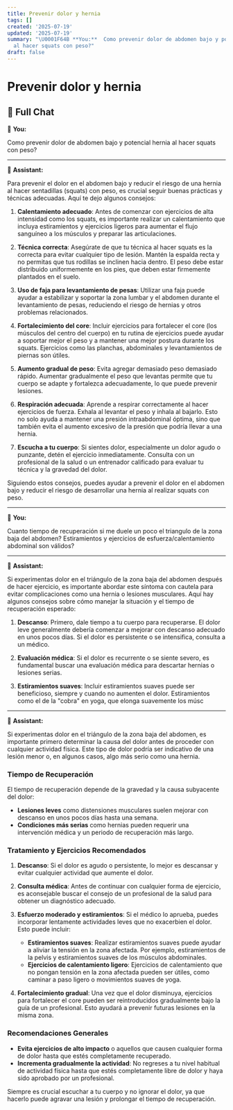 ```yaml
---
title: Prevenir dolor y hernia
tags: []
created: '2025-07-19'
updated: '2025-07-19'
summary: "\U0001F64B **You:**  Como prevenir dolor de abdomen bajo y potencial hernia
  al hacer squats con peso?"
draft: false
---
```


# Prevenir dolor y hernia

## 🧠 Full Chat

🙋 **You:**

Como prevenir dolor de abdomen bajo y potencial hernia al hacer squats con peso?

---

🤖 **Assistant:**

Para prevenir el dolor en el abdomen bajo y reducir el riesgo de una hernia al hacer sentadillas (squats) con peso, es crucial seguir buenas prácticas y técnicas adecuadas. Aquí te dejo algunos consejos:

1. **Calentamiento adecuado**: Antes de comenzar con ejercicios de alta intensidad como los squats, es importante realizar un calentamiento que incluya estiramientos y ejercicios ligeros para aumentar el flujo sanguíneo a los músculos y preparar las articulaciones.

2. **Técnica correcta**: Asegúrate de que tu técnica al hacer squats es la correcta para evitar cualquier tipo de lesión. Mantén la espalda recta y no permitas que tus rodillas se inclinen hacia dentro. El peso debe estar distribuido uniformemente en los pies, que deben estar firmemente plantados en el suelo.

3. **Uso de faja para levantamiento de pesas**: Utilizar una faja puede ayudar a estabilizar y soportar la zona lumbar y el abdomen durante el levantamiento de pesas, reduciendo el riesgo de hernias y otros problemas relacionados.

4. **Fortalecimiento del core**: Incluir ejercicios para fortalecer el core (los músculos del centro del cuerpo) en tu rutina de ejercicios puede ayudar a soportar mejor el peso y a mantener una mejor postura durante los squats. Ejercicios como las planchas, abdominales y levantamientos de piernas son útiles.

5. **Aumento gradual de peso**: Evita agregar demasiado peso demasiado rápido. Aumentar gradualmente el peso que levantas permite que tu cuerpo se adapte y fortalezca adecuadamente, lo que puede prevenir lesiones.

6. **Respiración adecuada**: Aprende a respirar correctamente al hacer ejercicios de fuerza. Exhala al levantar el peso y inhala al bajarlo. Esto no solo ayuda a mantener una presión intraabdominal óptima, sino que también evita el aumento excesivo de la presión que podría llevar a una hernia.

7. **Escucha a tu cuerpo**: Si sientes dolor, especialmente un dolor agudo o punzante, detén el ejercicio inmediatamente. Consulta con un profesional de la salud o un entrenador calificado para evaluar tu técnica y la gravedad del dolor.

Siguiendo estos consejos, puedes ayudar a prevenir el dolor en el abdomen bajo y reducir el riesgo de desarrollar una hernia al realizar squats con peso.

---

🙋 **You:**

Cuanto tiempo de recuperación si me duele un poco el triangulo de la zona baja del abdomen? Estiramientos y ejercicios de esfuerza/calentamiento abdominal son válidos?

---

🤖 **Assistant:**

Si experimentas dolor en el triángulo de la zona baja del abdomen después de hacer ejercicio, es importante abordar este síntoma con cautela para evitar complicaciones como una hernia o lesiones musculares. Aquí hay algunos consejos sobre cómo manejar la situación y el tiempo de recuperación esperado:

1. **Descanso**: Primero, dale tiempo a tu cuerpo para recuperarse. El dolor leve generalmente debería comenzar a mejorar con descanso adecuado en unos pocos días. Si el dolor es persistente o se intensifica, consulta a un médico.

2. **Evaluación médica**: Si el dolor es recurrente o se siente severo, es fundamental buscar una evaluación médica para descartar hernias o lesiones serias.

3. **Estiramientos suaves**: Incluir estiramientos suaves puede ser beneficioso, siempre y cuando no aumenten el dolor. Estiramientos como el de la "cobra" en yoga, que elonga suavemente los músc

---

🤖 **Assistant:**

Si experimentas dolor en el triángulo de la zona baja del abdomen, es importante primero determinar la causa del dolor antes de proceder con cualquier actividad física. Este tipo de dolor podría ser indicativo de una lesión menor o, en algunos casos, algo más serio como una hernia.

### Tiempo de Recuperación
El tiempo de recuperación depende de la gravedad y la causa subyacente del dolor:
- **Lesiones leves** como distensiones musculares suelen mejorar con descanso en unos pocos días hasta una semana.
- **Condiciones más serias** como hernias pueden requerir una intervención médica y un periodo de recuperación más largo.

### Tratamiento y Ejercicios Recomendados
1. **Descanso**: Si el dolor es agudo o persistente, lo mejor es descansar y evitar cualquier actividad que aumente el dolor.

2. **Consulta médica**: Antes de continuar con cualquier forma de ejercicio, es aconsejable buscar el consejo de un profesional de la salud para obtener un diagnóstico adecuado.

3. **Esfuerzo moderado y estiramientos**: Si el médico lo aprueba, puedes incorporar lentamente actividades leves que no exacerbien el dolor. Esto puede incluir:
   - **Estiramientos suaves**: Realizar estiramientos suaves puede ayudar a aliviar la tensión en la zona afectada. Por ejemplo, estiramientos de la pelvis y estiramientos suaves de los músculos abdominales.
   - **Ejercicios de calentamiento ligero**: Ejercicios de calentamiento que no pongan tensión en la zona afectada pueden ser útiles, como caminar a paso ligero o movimientos suaves de yoga.

4. **Fortalecimiento gradual**: Una vez que el dolor disminuya, ejercicios para fortalecer el core pueden ser reintroducidos gradualmente bajo la guía de un profesional. Esto ayudará a prevenir futuras lesiones en la misma zona.

### Recomendaciones Generales
- **Evita ejercicios de alto impacto** o aquellos que causen cualquier forma de dolor hasta que estés completamente recuperado.
- **Incrementa gradualmente la actividad**: No regreses a tu nivel habitual de actividad física hasta que estés completamente libre de dolor y haya sido aprobado por un profesional.

Siempre es crucial escuchar a tu cuerpo y no ignorar el dolor, ya que hacerlo puede agravar una lesión y prolongar el tiempo de recuperación.